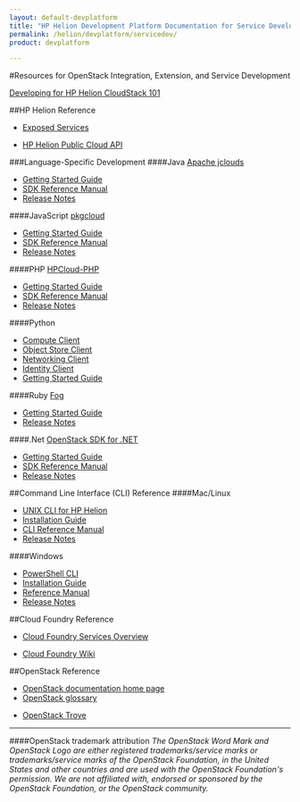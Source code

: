 ```yaml
---
layout: default-devplatform
title: "HP Helion Development Platform Documentation for Service Developers"
permalink: /helion/devplatform/servicedev/
product: devplatform

---
```

#Resources for OpenStack Integration, Extension, and Service Development

[Developing for HP Helion CloudStack 101](https://cwiki.apache.org/confluence/display/CLOUDSTACK/Development+101_)

##HP Helion Reference
- [Exposed Services](/als/v1/user/#services)

- [HP Helion Public Cloud API](/api/)



###Language-Specific Development
####Java
[Apache jclouds](http://jclouds.apache.org/guides/hpcloud/)


- [Getting Started Guide](http://jclouds.apache.org/guides/hpcloud/)
- [SDK Reference Manual](http://javadocs.jclouds.cloudbees.net/)
- [Release Notes](http://jclouds.apache.org/releasenotes/) 

####JavaScript
[pkgcloud](https://github.com/pkgcloud/pkgcloud/)

- [Getting Started Guide](https://github.com/pkgcloud/pkgcloud/blob/master/docs/providers/hp/README.md)
- [SDK Reference Manual](https://github.com/pkgcloud/pkgcloud#supported-apis)
- [Release Notes](https://github.com/pkgcloud/pkgcloud/releases/)


####PHP
[HPCloud-PHP](https://github.com/hpcloud/HPCloud-PHP)

- [Getting Started Guide](php/sdk-getting-started.html)
- [SDK Reference Manual](http://hpcloud.github.io/HPCloud-PHP/doc/api/html/index.html)
- [Release Notes](https://github.com/hpcloud/HPCloud-PHP/blob/master/CHANGELOG.md)  

####Python

- [Compute Client](https://github.com/openstack/python-novaclient/)
- [Object Store Client](https://github.com/openstack/python-swiftclient)
- [Networking Client](https://github.com/openstack/python-neutronclient)
- [Identity Client](https://github.com/openstack/python-keystoneclient)  
- [Getting Started Guide](http://docs.openstack.org/user-guide/content/ch_sdk.html)

####Ruby 
[Fog](http://fog.io/)

- [Getting Started Guide](ruby/sdk-getting-started.html)
- [Release Notes](https://github.com/fog/fog/blob/master/CHANGELOG.md) 

####.Net
[OpenStack SDK for .NET](https://www.nuget.org/packages/OpenStack-SDK-DotNet/)

- [Getting Started Guide](https://wiki.openstack.org/wiki/OpenStack-SDK-DotNet#Quick_Start)
- [SDK Reference Manual](https://github.com/stackforge/openstack-sdk-dotnet)
- [Release Notes](https://github.com/stackforge/openstack-sdk-dotnet/blob/master/CHANGELOG.md) 

##Command Line Interface (CLI) Reference
####Mac/Linux


- [UNIX CLI for HP Helion](https://docs.hpcloud.com/cli/unix/)
- [Installation Guide](https://docs.hpcloud.com/cli/unix/2/install/)
- [CLI Reference Manual](https://docs.hpcloud.com/cli/unix/)
- [Release Notes](https://docs.hpcloud.com/cli/unix/release-notes/)

####Windows


- [PowerShell CLI](https://docs.hpcloud.com/cli/windows/)
- [Installation Guide](https://docs.hpcloud.com/cli/windows/installation/)
- [Reference Manual](https://docs.hpcloud.com/cli/windows/reference/)
- [Release Notes](https://docs.hpcloud.com/cli/windows/release-notes/)

##Cloud Foundry Reference

- [Cloud Foundry Services Overview](http://docs.cloudfoundry.org/services/overview.html/)
* [Cloud Foundry Wiki](https://github.com/cloudfoundry-community/cf-docs-contrib/wiki/)

##OpenStack Reference
 
* [OpenStack documentation home page](http://docs.openstack.org/)
* [OpenStack glossary](http://docs.openstack.org/glossary/content/glossary.html)
- [OpenStack Trove](https://wiki.openstack.org/wiki/Trove)


----
####OpenStack trademark attribution
*The OpenStack Word Mark and OpenStack Logo are either registered trademarks/service marks or trademarks/service marks of the OpenStack Foundation, in the United States and other countries and are used with the OpenStack Foundation's permission. We are not affiliated with, endorsed or sponsored by the OpenStack Foundation, or the OpenStack community.*
